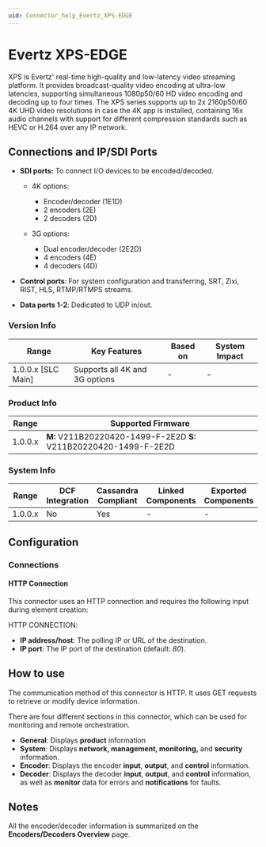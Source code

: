 ```yaml
---
uid: Connector_help_Evertz_XPS-EDGE
---
```


# Evertz XPS-EDGE

XPS is Evertz' real-time high-quality and low-latency video streaming platform. It provides broadcast-quality video encoding at ultra-low latencies, supporting simultaneous 1080p50/60 HD video encoding and decoding up to four times. The XPS series supports up to 2x 2160p50/60 4K UHD video resolutions in case the 4K app is installed, containing 16x audio channels with support for different compression standards such as HEVC or H.264 over any IP network.

## Connections and IP/SDI Ports

- **SDI ports:** To connect I/O devices to be encoded/decoded.

  - 4K options:

    - Encoder/decoder (1E1D)
    - 2 encoders (2E)
    - 2 decoders (2D)

  - 3G options:

    - Dual encoder/decoder (2E2D)
    - 4 encoders (4E)
    - 4 decoders (4D)

- **Control ports**: For system configuration and transferring, SRT, Zixi, RIST, HLS, RTMP/RTMPS streams.

- **Data ports 1-2**: Dedicated to UDP in/out.

### Version Info

| **Range**            | **Key Features**               | **Based on** | **System Impact** |
|----------------------|--------------------------------|--------------|-------------------|
| 1.0.0.x \[SLC Main\] | Supports all 4K and 3G options | \-           | \-                |

### Product Info

| **Range** | **Supported Firmware**                                            |
|-----------|-------------------------------------------------------------------|
| 1.0.0.x   | **M:** V211B20220420-1499-F-2E2D **S:** V211B20220420-1499-F-2E2D |

### System Info

| Range     | DCF Integration     | Cassandra Compliant     | Linked Components     | Exported Components     |
|-----------|---------------------|-------------------------|-----------------------|-------------------------|
| 1.0.0.x   | No                  | Yes                     | \-                    | \-                      |

## Configuration

### Connections

#### HTTP Connection

This connector uses an HTTP connection and requires the following input during element creation:

HTTP CONNECTION:

- **IP address/host**: The polling IP or URL of the destination.
- **IP port**: The IP port of the destination (default: *80*).

## How to use

The communication method of this connector is HTTP. It uses GET requests to retrieve or modify device information.

There are four different sections in this connector, which can be used for monitoring and remote orchestration.

- **General**: Displays **product** information
- **System**: Displays **network, management, monitoring,** and **security** information.
- **Encoder**: Displays the encoder **input**, **output**, and **control** information.
- **Decoder**: Displays the decoder **input**, **output**, and **control** information, as well as **monitor** data for errors and **notifications** for faults.

## Notes

All the encoder/decoder information is summarized on the **Encoders/Decoders Overview** page.
